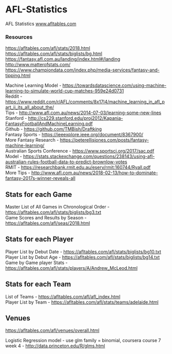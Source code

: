 # AFL-Statistics
AFL Statistics
www.afltables.com

### Resources
https://afltables.com/afl/stats/2018.html  
https://afltables.com/afl/stats/biglists/bg.html  
https://fantasy.afl.com.au/landing/index.html#/landing   
http://www.matterofstats.com/  
https://www.championdata.com/index.php/media-services/fantasy-and-tipping.html  

Machine Learning Model - https://towardsdatascience.com/using-machine-learning-to-simulate-world-cup-matches-959e24d0731  
Reddit - https://www.reddit.com/r/AFL/comments/8x17l4/machine_learning_in_afl_part_ii_its_all_about_the/  
Tips - http://www.afl.com.au/news/2014-07-03/learning-some-new-lines  
Stanford - http://cs229.stanford.edu/proj2012/Kapania-FantasyFootballAndMachineLearning.pdf  
Github - https://github.com/TMBish/Draftking  
Fantasy Sports - https://ieeexplore.ieee.org/document/8367900/  
More Fantasy Research - https://peterellisjones.com/posts/fantasy-machine-learning/  
Australian Sports Conference - https://www.sportsci.org/2017/sac.pdf  
Model - https://stats.stackexchange.com/questions/238143/using-afl-australian-rules-football-data-to-predict-brownlow-votes  
RMIT - https://researchbank.rmit.edu.au/eserv/rmit:160744/Ryall.pdf  
More Tips - http://www.afl.com.au/news/2018-02-13/how-to-dominate-fantasy-2017s-winner-reveals-all  

## Stats for each Game
Master List of All Games in Chronological Order - https://afltables.com/afl/stats/biglists/bg3.txt  
Game Scores and Results by Season - https://afltables.com/afl/seas/2018.html  

## Stats for each Player
Player List by Debut Date - https://afltables.com/afl/stats/biglists/bg10.txt  
Player List by Debut Age - https://afltables.com/afl/stats/biglists/bg14.txt  
Game by Game player Stats - https://afltables.com/afl/stats/players/A/Andrew_McLeod.html  

## Stats for each Team
List of Teams - https://afltables.com/afl/afl_index.html  
Player List by Team - https://afltables.com/afl/stats/teams/adelaide.html  

## Venues
https://afltables.com/afl/venues/overall.html  


Logistic Regression model - use glm family = binomial, coursera course 7 week 4 - http://data.princeton.edu/R/glms.html
